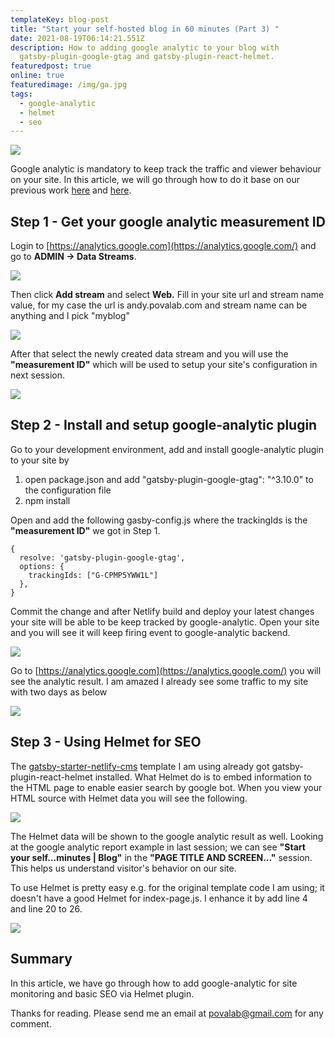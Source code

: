 ```yaml
---
templateKey: blog-post
title: "Start your self-hosted blog in 60 minutes (Part 3) "
date: 2021-08-19T06:14:21.551Z
description: How to adding google analytic to your blog with
  gatsby-plugin-google-gtag and gatsby-plugin-react-helmet.
featuredpost: true
online: true
featuredimage: /img/ga.jpg
tags:
  - google-analytic
  - helmet
  - seo
---
```

![](/img/ga.jpg)

Google analytic is mandatory to keep track the traffic and viewer behaviour on your site. In this article, we will go through how to do it base on our previous work [here](https://andy.povalab.com/blog/2021-08-19-start-your-self-hosted-blog-in-30-minutes/) and [here](https://andy.povalab.com/blog/2021-08-19-setup-netlify-cms-for-self-hosted-blog/).

## Step 1 - Get your google analytic measurement ID

Login to [https://analytics.google.com](https://analytics.google.com/) and go to **ADMIN -> Data Streams**. 

![](/img/ga_step1.jpg)

Then click **Add stream** and select **Web.** Fill in your site url and stream name value, for my case the url is andy.povalab.com and stream name can be anything and I pick "myblog"

![](/img/ga_step2.jpg)

After that select the newly created data stream and you will use the **"measurement ID"** which will be used to setup your site's configuration in next session.

![](/img/ga_step3.jpg)

## Step 2 - Install and setup google-analytic plugin

Go to your development environment, add and install google-analytic plugin to your site by 

1. open package.json and add "gatsby-plugin-google-gtag": "^3.10.0" to the configuration file
2. npm install

Open and add the following gasby-config.js where the trackingIds is the **"measurement ID"** we got in Step 1.

```
{
  resolve: 'gatsby-plugin-google-gtag',
  options: {
    trackingIds: ["G-CPMP5YWW1L"]
  },
}
```

Commit the change and after Netlify build and deploy your latest changes your site will be able to be keep tracked by google-analytic. Open your site and you will see it will keep firing event to google-analytic backend.

![](/img/ga_step4.jpg)

Go to [https://analytics.google.com](https://analytics.google.com/) you will see the analytic result. I am amazed I already see some traffic to my site with two days as below

![](/img/ga_step5.jpg)

## Step 3 - Using Helmet for SEO

The [gatsby-starter-netlify-cms](https://github.com/netlify-templates/gatsby-starter-netlify-cms) template I am using already got gatsby-plugin-react-helmet installed. What Helmet do is to embed information to the HTML page to enable easier search by google bot. When you view your HTML source with Helmet data you will see the following.

![](/img/ga_step6.jpg)

The Helmet data will be shown to the google analytic result as well. Looking at the google analytic report example in last session; we can see **"Start your self...minutes | Blog"** in the **"PAGE TITLE AND SCREEN..."** session. This helps us understand visitor's behavior on our site.

To use Helmet is pretty easy e.g. for the original template code I am using; it doesn't have a good Helmet for index-page.js. I enhance it by add line 4 and line 20 to 26.

![](/img/ga_step7.jpg)

## Summary

In this article, we have go through how to add google-analytic for site monitoring and basic SEO via Helmet plugin.

Thanks for reading. Please send me an email at povalab@gmail.com for any comment.
